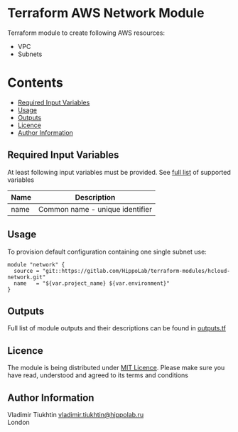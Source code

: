 Terraform AWS Network Module
============================

Terraform module to create following AWS resources:
- VPC
- Subnets

# Contents
- [Required Input Variables](#variables)
- [Usage](#usage)
- [Outputs](#outputs)
- [Licence](#licence)
- [Author Information](#author)

## <a name="variables"></a> Required Input Variables
At least following input variables must be provided. See [full list](variables.tf) of supported variables

| Name | Description                     |
| ---- | ------------------------------- |
| name | Common name - unique identifier |

## <a name="usage"></a> Usage

To provision default configuration containing one single subnet use:
```hcl-terraform
module "network" {
  source = "git::https://gitlab.com/HippoLab/terraform-modules/hcloud-network.git"
  name   = "${var.project_name} ${var.environment}"
}
```

## <a name="outputs"></a> Outputs
Full list of module outputs and their descriptions can be found in [outputs.tf](outputs.tf)

## <a name="licence"></a> Licence
The module is being distributed under [MIT Licence](LICENCE.txt). Please make sure you have read, understood and agreed
to its terms and conditions

## <a name="author"></a> Author Information
Vladimir Tiukhtin <vladimir.tiukhtin@hippolab.ru><br/>London
